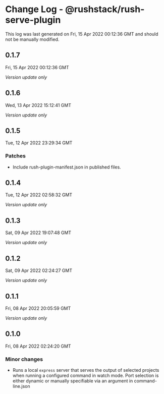 # Change Log - @rushstack/rush-serve-plugin

This log was last generated on Fri, 15 Apr 2022 00:12:36 GMT and should not be manually modified.

## 0.1.7
Fri, 15 Apr 2022 00:12:36 GMT

_Version update only_

## 0.1.6
Wed, 13 Apr 2022 15:12:41 GMT

_Version update only_

## 0.1.5
Tue, 12 Apr 2022 23:29:34 GMT

### Patches

- Include rush-plugin-manifest.json in published files.

## 0.1.4
Tue, 12 Apr 2022 02:58:32 GMT

_Version update only_

## 0.1.3
Sat, 09 Apr 2022 19:07:48 GMT

_Version update only_

## 0.1.2
Sat, 09 Apr 2022 02:24:27 GMT

_Version update only_

## 0.1.1
Fri, 08 Apr 2022 20:05:59 GMT

_Version update only_

## 0.1.0
Fri, 08 Apr 2022 02:24:20 GMT

### Minor changes

- Runs a local `express` server that serves the output of selected projects when running a configured command in watch mode. Port selection is either dynamic or manually specifiable via an argument in command-line.json


